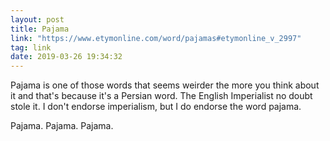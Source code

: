```yaml
---
layout: post
title: Pajama
link: "https://www.etymonline.com/word/pajamas#etymonline_v_2997"
tag: link
date: 2019-03-26 19:34:32
---
```

Pajama is one of those words that seems weirder the more you think about it and that's because it's a Persian word. The English Imperialist no doubt stole it. I don't endorse imperialism, but I do endorse the word pajama. 

Pajama. Pajama. Pajama. 